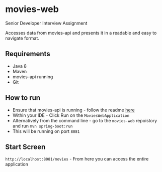 # movies-web
Senior Developer Interview Assignment

Accesses data from movies-api and presents it in a readable and easy to navigate format.

## Requirements
- Java 8
- Maven
- movies-api running
- Git

## How to run
- Ensure that movies-api is running - follow the readme [here](https://github.com/Caiismith/movies-api) 
- Within your IDE - Click Run on the `MoviesWebApplication`
- Alternatively from the command line - go to the `movies-web` repoistory and run `mvn spring-boot:run`
- This will be running on port `8081`

## Start Screen
`http://localhost:8081/movies` - From here you can access the entire application
